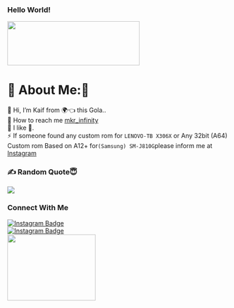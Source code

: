 ### Hello World!

<img src='https://github.com/user-attachments/assets/428f0aa7-2757-4ca2-b8d5-23958a072a42' style="height: 100px; width: 300px;"/>


# 💫 About Me:🥲
🔭  Hi, I’m Kaif from 🌍👈 this Gola..<br>🤝 How to reach me  [mkr_infinity](https://www.instagram.com/mkr_infinity)
<br>🌱 I like 🌹.<br>⚡ If someone found any custom rom for ```LENOVO-TB X306X``` or Any 32bit (A64) Custom rom Based on A12+ for```(Samsung) SM-J810G```please inform me at [Instagram](https://www.instagram.com/mkr_infinity/)


### ✍️ Random Quote😇
![](https://quotes-github-readme.vercel.app/api?type=horizontal&theme=radical)

### Connect With Me
<div id="badges">
  <a href="https://www.instagram.com/mkr_infinity/">
    <img src="https://img.shields.io/badge/Instagram-red?style=for-the-badge&logo=Instagram&logoColor=blue" alt="Instagram Badge"/>
  </a>  
</div>

<div id="badges">
  <a href="https://t.me/mkr_infinity">
    <img src="https://img.shields.io/badge/Telegram-red?style=for-the-badge&logo=telegram&logoColor=blue" alt="Instagram Badge"/>
  </a>  
</div>


<img src='https://github.com/user-attachments/assets/9d66a38f-9c7b-4705-9d82-504cbfd7f202' style="height: 150px; width: 200px;"/>
